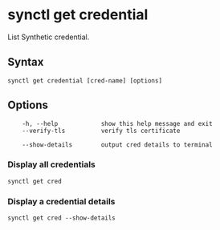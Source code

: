 # synctl get credential
List Synthetic credential.

## Syntax
```
synctl get credential [cred-name] [options]
```

## Options
```
    -h, --help            show this help message and exit
    --verify-tls          verify tls certificate
    
    --show-details        output cred details to terminal
```
### Display all credentials
```
synctl get cred
```

### Display a credential details
```
synctl get cred --show-details
```
